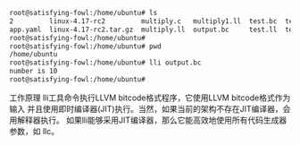 



```sh
root@satisfying-fowl:/home/ubuntu# ls
2         linux-4.17-rc2         multiply.c   multiply1.ll  test.bc  test.s    test1.c   test2.bc  test2.ll
app.yaml  linux-4.17-rc2.tar.gz  multiply.ll  output.bc     test.ll  test1.bc  test1.ll  test2.c
root@satisfying-fowl:/home/ubuntu# 
root@satisfying-fowl:/home/ubuntu# pwd
/home/ubuntu
root@satisfying-fowl:/home/ubuntu# lli output.bc
number is 10
root@satisfying-fowl:/home/ubuntu# 
```

工作原理
lli工具命令执行LLVM bitcode格式程序，它使用LLVM bitcode格式作为输入 并且使用即时编译器(JIT)执行。当然，如果当前的架构不存在JIT编译器，会 用解释器执行。
如果lli能够采用JIT编译器，那么它能高效地使用所有代码生成器参数，如 llc。